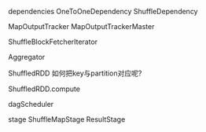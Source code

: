 dependencies
OneToOneDependency
ShuffleDependency



MapOutputTracker
MapOutputTrackerMaster 

ShuffleBlockFetcherIterator

Aggregator


ShuffledRDD 如何把key与partition对应呢?

ShuffledRDD.compute

dagScheduler


stage
ShuffleMapStage
ResultStage


